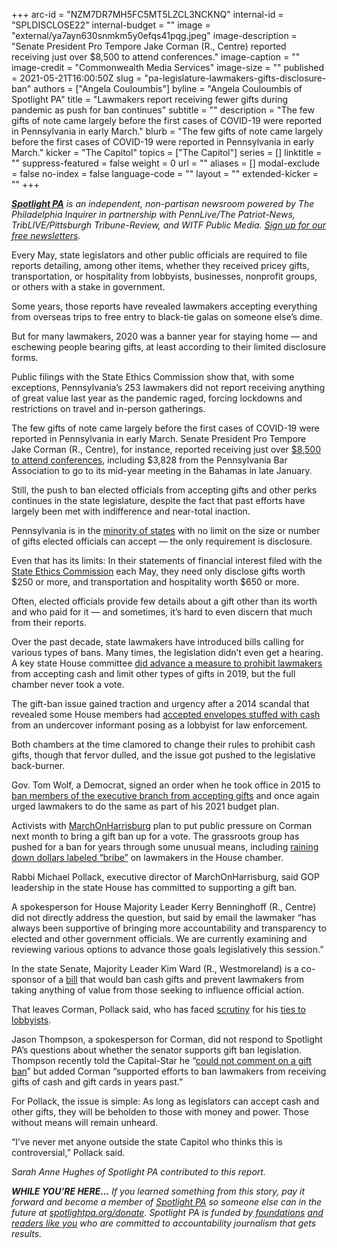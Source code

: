 +++
arc-id = "NZM7DR7MH5FC5MT5LZCL3NCKNQ"
internal-id = "SPLDISCLOSE22"
internal-budget = ""
image = "external/ya7ayn630snmkm5y0efqs41pqg.jpeg"
image-description = "Senate President Pro Tempore Jake Corman (R., Centre) reported receiving just over $8,500 to attend conferences."
image-caption = ""
image-credit = "Commonwealth Media Services"
image-size = ""
published = 2021-05-21T16:00:50Z
slug = "pa-legislature-lawmakers-gifts-disclosure-ban"
authors = ["Angela Couloumbis"]
byline = "Angela Couloumbis of Spotlight PA"
title = "Lawmakers report receiving fewer gifts during pandemic as push for ban continues"
subtitle = ""
description = "The few gifts of note came largely before the first cases of COVID-19 were reported in Pennsylvania in early March."
blurb = "The few gifts of note came largely before the first cases of COVID-19 were reported in Pennsylvania in early March."
kicker = "The Capitol"
topics = ["The Capitol"]
series = []
linktitle = ""
suppress-featured = false
weight = 0
url = ""
aliases = []
modal-exclude = false
no-index = false
language-code = ""
layout = ""
extended-kicker = ""
+++

<a href="https://www.spotlightpa.org/"><i><b>Spotlight PA</b></i></a><i> is an independent, non-partisan newsroom powered by The Philadelphia Inquirer in partnership with PennLive/The Patriot-News, TribLIVE/Pittsburgh Tribune-Review, and WITF Public Media. </i><a href="https://www.spotlightpa.org/newsletters"><i>Sign up for our free newsletters</i></a><i>.</i>

Every May, state legislators and other public officials are required to file reports detailing, among other items, whether they received pricey gifts, transportation, or hospitality from lobbyists, businesses, nonprofit groups, or others with a stake in government.

Some years, those reports have revealed lawmakers accepting everything from overseas trips to free entry to black-tie galas on someone else’s dime.

But for many lawmakers, 2020 was a banner year for staying home — and eschewing people bearing gifts, at least according to their limited disclosure forms.

<script src="https://www.spotlightpa.org/embed.js" async></script><div data-spl-embed-version="1" data-spl-src="https://www.spotlightpa.org/embeds/newsletter/"></div>

Public filings with the State Ethics Commission show that, with some exceptions, Pennsylvania’s 253 lawmakers did not report receiving anything of great value last year as the pandemic raged, forcing lockdowns and restrictions on travel and in-person gatherings.

The few gifts of note came largely before the first cases of COVID-19 were reported in Pennsylvania in early March. Senate President Pro Tempore Jake Corman (R., Centre), for instance, reported receiving just over <a href="https://web.archive.org/20210521183633/https://www.ethicsrulings.pa.gov/WebLink/DocView.aspx?id=419852&searchid=a2dd92eb-c4c6-475f-8817-d737e9699699&dbid=0&repo=EthicsLF8">$8,500 to attend conferences</a>, including $3,828 from the Pennsylvania Bar Association to go to its mid-year meeting in the Bahamas in late January.

Still, the push to ban elected officials from accepting gifts and other perks continues in the state legislature, despite the fact that past efforts have largely been met with indifference and near-total inaction.

Pennsylvania is in the <a href="https://web.archive.org/20210225193637/https://www.ncsl.org/research/ethics/50-state-table-gift-laws.aspx">minority of states</a> with no limit on the size or number of gifts elected officials can accept — the only requirement is disclosure.

Even that has its limits: In their statements of financial interest filed with the <a href="https://www.ethicsrulings.pa.gov/WebLink/CustomSearch.aspx?SearchName=SearchforStatementsofFinancialInterestsforms&repo=EthicsLF8">State Ethics Commission</a> each May, they need only disclose gifts worth $250 or more, and transportation and hospitality worth $650 or more.

Often, elected officials provide few details about a gift other than its worth and who paid for it — and sometimes, it’s hard to even discern that much from their reports.

Over the past decade, state lawmakers have introduced bills calling for various types of bans. Many times, the legislation didn’t even get a hearing. A key state House committee <a href="https://whyy.org/articles/after-years-of-pressure-from-advocates-pa-house-advances-gift-ban/">did advance a measure to prohibit lawmakers</a> from accepting cash and limit other types of gifts in 2019, but the full chamber never took a vote.

The gift-ban issue gained traction and urgency after a 2014 scandal that revealed some House members had <a href="https://web.archive.org/20210126111522/https://www.inquirer.com/philly/news/20140316_Kane_shut_down_sting_that_snared_Phila__officials.html">accepted envelopes stuffed with cash</a> from an undercover informant posing as a lobbyist for law enforcement.

Both chambers at the time clamored to change their rules to prohibit cash gifts, though that fervor dulled, and the issue got pushed to the legislative back-burner.

Gov. Tom Wolf, a Democrat, signed an order when he took office in 2015 to <a href="https://web.archive.org/20210410191000/https://www.pennlive.com/politics/2015/01/gov_tom_wolf_signs_gift_ban_le.html">ban members of the executive branch from accepting gifts</a> and once again urged lawmakers to do the same as part of his 2021 budget plan.

Activists with <a href="https://www.mohpa.org/" target="_blank">MarchOnHarrisburg</a> plan to put public pressure on Corman next month to bring a gift ban up for a vote. The grassroots group has pushed for a ban for years through some unusual means, including <a href="https://www.facebook.com/MarchOnHarrisburg2/posts/1174371349670078">raining down dollars labeled “bribe”</a> on lawmakers in the House chamber.

Rabbi Michael Pollack, executive director of MarchOnHarrisburg, said GOP leadership in the state House has committed to supporting a gift ban.

A spokesperson for House Majority Leader Kerry Benninghoff (R., Centre) did not directly address the question, but said by email the lawmaker “has always been supportive of bringing more accountability and transparency to elected and other government officials. We are currently examining and reviewing various options to advance those goals legislatively this session.”

<script src="https://www.spotlightpa.org/embed.js" async></script><div data-spl-embed-version="1" data-spl-src="https://www.spotlightpa.org/embeds/donate/?teaser_text=If%20you%20learned%20something%20from%20this%20report%2C%20pay%20it%20forward%20and%20become%20a%20member%20of%20Spotlight%20PA%20so%20someone%20else%20can%20in%20the%20future."></div>

In the state Senate, Majority Leader Kim Ward (R., Westmoreland) is a co-sponsor of a <a href="https://www.legis.state.pa.us/cfdocs/billInfo/billInfo.cfm?sYear=2021&sInd=0&body=S&type=B&bn=0401" target="_blank">bill</a> that would ban cash gifts and prevent lawmakers from taking anything of value from those seeking to influence official action.

That leaves Corman, Pollack said, who has faced <a href="https://www.spotlightpa.org/news/2020/08/pa-campaign-dark-money-growth-opportunity-fund-jake-corman-gop/" target="_blank">scrutiny</a> for his <a href="https://www.spotlightpa.org/news/2021/05/pa-lobbying-reform-political-consultants-jake-corman-mavericks/" target="_blank">ties to lobbyists</a>.

Jason Thompson, a spokesperson for Corman, did not respond to Spotlight PA’s questions about whether the senator supports gift ban legislation. Thompson recently told the Capital-Star he “<a href="https://www.penncapital-star.com/government-politics/pa-s-top-two-republicans-announce-plans-for-lobbying-reform-but-is-it-enough/" target="_blank">could not comment on a gift ban</a>” but added Corman “supported efforts to ban lawmakers from receiving gifts of cash and gift cards in years past.”

For Pollack, the issue is simple: As long as legislators can accept cash and other gifts, they will be beholden to those with money and power. Those without means will remain unheard.

“I’ve never met anyone outside the state Capitol who thinks this is controversial,” Pollack said.

<i>Sarah Anne Hughes of Spotlight PA contributed to this report.</i>

<i><b>WHILE YOU’RE HERE...</b></i><i> If you learned something from this story, pay it forward and become a member of </i><a href="https://www.spotlightpa.org/"><i>Spotlight PA</i></a><i> so someone else can in the future at </i><a href="https://www.spotlightpa.org/donate"><i>spotlightpa.org/donate</i></a><i>. Spotlight PA is funded by</i><a href="https://www.spotlightpa.org/support"><i> foundations</i></a><i> </i><a href="https://www.spotlightpa.org/support"><i>and readers like you</i></a><i> who are committed to accountability journalism that gets results.</i>
